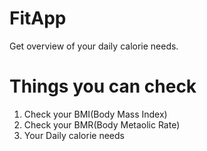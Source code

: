 # FitApp

Get overview of your daily calorie needs.

# Things you can check

1. Check your BMI(Body Mass Index)
2. Check your BMR(Body Metaolic Rate)
3. Your Daily calorie needs
